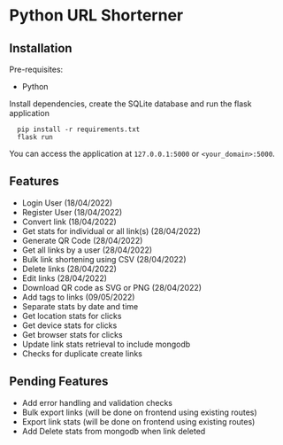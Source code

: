# Python URL Shorterner


## Installation

Pre-requisites:

- Python

Install dependencies, create the SQLite database and run the flask application

```
  pip install -r requirements.txt
  flask run
```

You can access the application at `127.0.0.1:5000` or `<your_domain>:5000`.

## Features
- Login User (18/04/2022)
- Register User (18/04/2022)
- Convert link (18/04/2022)
- Get stats for individual or all link(s) (28/04/2022)
- Generate QR Code (28/04/2022)
- Get all links by a user (28/04/2022)
- Bulk link shortening using CSV (28/04/2022)
- Delete links (28/04/2022)
- Edit links (28/04/2022)
- Download QR code as SVG or PNG (28/04/2022)
- Add tags to links (09/05/2022)
- Separate stats by date and time
- Get location stats for clicks
- Get device stats for clicks
- Get browser stats for clicks
- Update link stats retrieval to include mongodb
- Checks for duplicate create links


## Pending Features
- Add error handling and validation checks
- Bulk export links (will be done on frontend using existing routes)
- Export link stats (will be done on frontend using existing routes)
- Add Delete stats from mongodb when link deleted